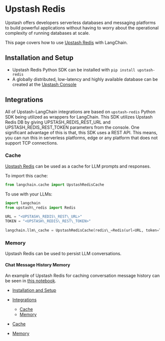 # Upstash Redis

Upstash offers developers serverless databases and messaging platforms to build powerful applications without having to worry about the operational complexity of running databases at scale.

This page covers how to use [Upstash Redis](https://upstash.com/redis) with LangChain.

## Installation and Setup[​](#installation-and-setup "Direct link to Installation and Setup")

- Upstash Redis Python SDK can be installed with `pip install upstash-redis`
- A globally distributed, low-latency and highly available database can be created at the [Upstash Console](https://console.upstash.com)

## Integrations[​](#integrations "Direct link to Integrations")

All of Upstash-LangChain integrations are based on `upstash-redis` Python SDK being utilized as wrappers for LangChain.
This SDK utilizes Upstash Redis DB by giving UPSTASH_REDIS_REST_URL and UPSTASH_REDIS_REST_TOKEN parameters from the console.
One significant advantage of this is that, this SDK uses a REST API. This means, you can run this in serverless platforms, edge or any platform that does not support TCP connections.

### Cache[​](#cache "Direct link to Cache")

[Upstash Redis](https://upstash.com/redis) can be used as a cache for LLM prompts and responses.

To import this cache:

```python
from langchain.cache import UpstashRedisCache  

```

To use with your LLMs:

```python
import langchain  
from upstash\_redis import Redis  
  
URL = "<UPSTASH\_REDIS\_REST\_URL>"  
TOKEN = "<UPSTASH\_REDIS\_REST\_TOKEN>"  
  
langchain.llm\_cache = UpstashRedisCache(redis\_=Redis(url=URL, token=TOKEN))  

```

### Memory[​](#memory "Direct link to Memory")

Upstash Redis can be used to persist LLM conversations.

#### Chat Message History Memory[​](#chat-message-history-memory "Direct link to Chat Message History Memory")

An example of Upstash Redis for caching conversation message history can be seen in [this notebook](/docs/integrations/memory/upstash_redis_chat_message_history.html).

- [Installation and Setup](#installation-and-setup)

- [Integrations](#integrations)

  - [Cache](#cache)
  - [Memory](#memory)

- [Cache](#cache)

- [Memory](#memory)
